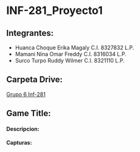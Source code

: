 # INF-281_Proyecto1

## Integrantes:

* Huanca Choque Erika Magaly 			        C.I. 8327832 L.P.
* Mamani Nina Omar Freddy				C.I. 8316034 L.P.
* Surco Turpo Ruddy Wilmer				C.I. 8321110 L.P.

## Carpeta Drive:

[Grupo 6 Inf-281](https://drive.google.com/drive/folders/1TZ9G2QxK3reZB6znTIS-Elhsw0wE4VLK?usp=sharing)

## Game Title:

#### Descripcion:

#### Capturas:
